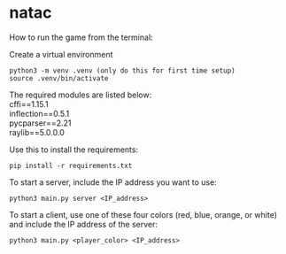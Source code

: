 # natac

How to run the game from the terminal:

Create a virtual environment
```
python3 -m venv .venv (only do this for first time setup)
source .venv/bin/activate
```
The required modules are listed below:<br>
cffi==1.15.1<br>
inflection==0.5.1<br>
pycparser==2.21<br>
raylib==5.0.0.0<br>

Use this to install the requirements:
```
pip install -r requirements.txt
```
To start a server, include the IP address you want to use:
```
python3 main.py server <IP_address>
```
To start a client, use one of these four colors (red, blue, orange, or white) and include the IP address of the server:
```
python3 main.py <player_color> <IP_address>
```